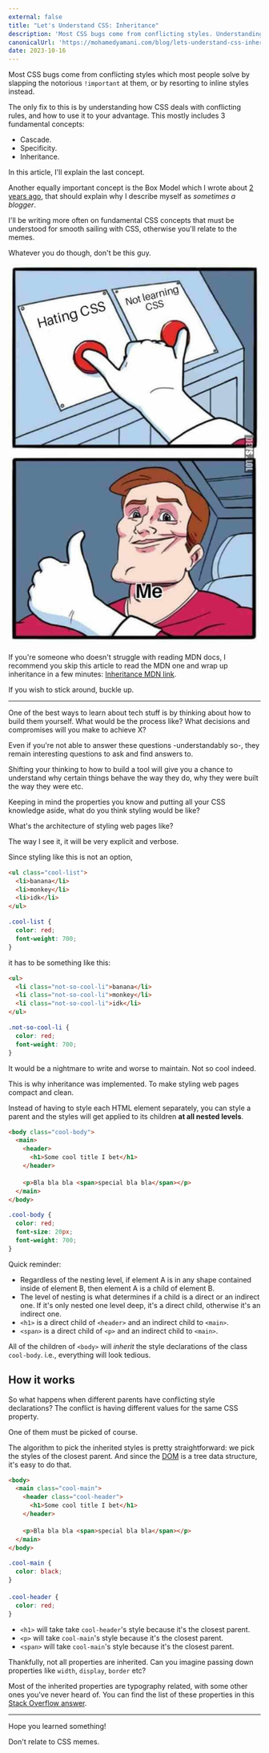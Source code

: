 ```yaml
---
external: false
title: "Let's Understand CSS: Inheritance"
description: 'Most CSS bugs come from conflicting styles. Understanding how CSS deals with them can help you avoid them. In this article, I explain one of the fundamental concepts for resolving them: inheritance.'
canonicalUrl: 'https://mohamedyamani.com/blog/lets-understand-css-inheritance'
date: 2023-10-16
---
```


Most CSS bugs come from conflicting styles which most people solve by slapping the notorious `!important` at them, or by resorting to inline styles instead.

The only fix to this is by understanding how CSS deals with conflicting rules, and how to use it to your advantage. This mostly includes 3 fundamental concepts:

- Cascade.
- Specificity.
- Inheritance.

In this article, I'll explain the last concept.

Another equally important concept is the Box Model which I wrote about [2 years ago](https://mohamedyamani.com/blog/understanding-the-box-model-in-css/), that should explain why I describe myself as _sometimes a blogger_.

I'll be writing more often on fundamental CSS concepts that must be understood for smooth sailing with CSS, otherwise you'll relate to the memes.

Whatever you do though, don't be this guy.

![developer meme: hates to write CSS but still won't learn it](/images/meme-dev-humor-hate-to-write-css-but-still-not-gonna-learn.jpg)

If you're someone who doesn't struggle with reading MDN docs, I recommend you skip this article to read the MDN one and wrap up inheritance in a few minutes: [Inheritance MDN link](https://developer.mozilla.org/en-US/docs/Web/CSS/Inheritance).

If you wish to stick around, buckle up.

---

One of the best ways to learn about tech stuff is by thinking about how to build them yourself. What would be the process like? What decisions and compromises will you make to achieve X?

Even if you're not able to answer these questions -understandably so-, they remain interesting questions to ask and find answers to.

Shifting your thinking to how to build a tool will give you a chance to understand why certain things behave the way they do, why they were built the way they were etc.

Keeping in mind the properties you know and putting all your CSS knowledge aside, what do you think styling would be like?

What's the architecture of styling web pages like?

The way I see it, it will be very explicit and verbose.

Since styling like this is not an option,

```html
<ul class="cool-list">
  <li>banana</li>
  <li>monkey</li>
  <li>idk</li>
</ul>
```

```css
.cool-list {
  color: red;
  font-weight: 700;
}
```

it has to be something like this:

```html
<ul>
  <li class="not-so-cool-li">banana</li>
  <li class="not-so-cool-li">monkey</li>
  <li class="not-so-cool-li">idk</li>
</ul>
```

```css
.not-so-cool-li {
  color: red;
  font-weight: 700;
}
```

It would be a nightmare to write and worse to maintain. Not so cool indeed.

This is why inheritance was implemented. To make styling web pages compact and clean.

Instead of having to style each HTML element separately, you can style a parent and the styles will get applied to its children **at all nested levels**.

```html
<body class="cool-body">
  <main>
    <header>
      <h1>Some cool title I bet</h1>
    </header>

    <p>Bla bla bla <span>special bla bla</span></p>
  </main>
</body>
```

```css
.cool-body {
  color: red;
  font-size: 20px;
  font-weight: 700;
}
```

Quick reminder:

- Regardless of the nesting level, if element A is in any shape contained inside of element B, then element A is a child of element B.
- The level of nesting is what determines if a child is a direct or an indirect one. If it's only nested one level deep, it's a direct child, otherwise it's an indirect one.
- `<h1>` is a direct child of `<header>` and an indirect child to `<main>`.
- `<span>` is a direct child of `<p>` and an indirect child to `<main>`.

All of the children of `<body>` will _inherit_ the style declarations of the class `cool-body`. i.e., everything will look tedious.

## How it works

So what happens when different parents have conflicting style declarations? The conflict is having different values for the same CSS property.

One of them must be picked of course.

The algorithm to pick the inherited styles is pretty straightforward: we pick the styles of the closest parent. And since the [DOM](https://developer.mozilla.org/en-US/docs/Web/API/Document_object_model/Using_the_Document_Object_Model#what_is_a_dom_tree) is a tree data structure, it's easy to do that.

```html
<body>
  <main class="cool-main">
    <header class="cool-header">
      <h1>Some cool title I bet</h1>
    </header>

    <p>Bla bla bla <span>special bla bla</span></p>
  </main>
</body>
```

```css
.cool-main {
  color: black;
}

.cool-header {
  color: red;
}
```

- `<h1>` will take take `cool-header`'s style because it's the closest parent.
- `<p>` will take `cool-main`'s style because it's the closest parent.
- `<span>` will take `cool-main`'s style because it's the closest parent.

Thankfully, not all properties are inherited. Can you imagine passing down properties like `width`, `display`, `border` etc?

Most of the inherited properties are typography related, with some other ones you've never heard of. You can find the list of these properties in this [Stack Overflow answer](https://stackoverflow.com/a/5612360/14034906).

---

Hope you learned something!

Don't relate to CSS memes.
